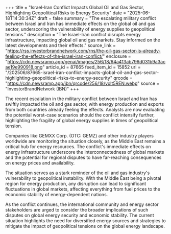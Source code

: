 +++
title = "Israel-Iran Conflict Impacts Global Oil and Gas Sector, Highlighting Geopolitical Risks to Energy Security"
date = "2025-06-18T14:30:34Z"
draft = false
summary = "The escalating military conflict between Israel and Iran has immediate effects on the global oil and gas sector, underscoring the vulnerability of energy supplies to geopolitical tensions."
description = "The Israel-Iran conflict disrupts energy infrastructure, impacting global oil and gas markets. Stay informed on the latest developments and their effects."
source_link = "https://rss.investorbrandnetwork.com/rns/the-oil-gas-sector-is-already-feeling-the-effects-of-the-israel-iran-conflict/"
enclosure = "https://cdn.newsramp.app/genai/images/256/18/64a413ab796d031b9a3acae19e990918.png"
article_id = 87665
feed_item_id = 15852
url = "/202506/87665-israel-iran-conflict-impacts-global-oil-and-gas-sector-highlighting-geopolitical-risks-to-energy-security"
qrcode = "https://cdn.newsramp.app/ibn/qrcode/256/18/volt5REN.webp"
source = "InvestorBrandNetwork (IBN)"
+++

<p>The recent escalation in the military conflict between Israel and Iran has swiftly impacted the oil and gas sector, with energy production and exports from both countries already feeling the effects. Analysts are now evaluating the potential worst-case scenarios should the conflict intensify further, highlighting the fragility of global energy supplies in times of geopolitical tension.</p><p>Companies like GEMXX Corp. (OTC: GEMZ) and other industry players worldwide are monitoring the situation closely, as the Middle East remains a critical hub for energy resources. The conflict's immediate effects on energy infrastructure underscore the interconnectedness of global markets and the potential for regional disputes to have far-reaching consequences on energy prices and availability.</p><p>The situation serves as a stark reminder of the oil and gas industry's vulnerability to geopolitical instability. With the Middle East being a pivotal region for energy production, any disruption can lead to significant fluctuations in global markets, affecting everything from fuel prices to the economic stability of energy-dependent nations.</p><p>As the conflict continues, the international community and energy sector stakeholders are urged to consider the broader implications of such disputes on global energy security and economic stability. The current situation highlights the need for diversified energy sources and strategies to mitigate the impact of geopolitical tensions on the global energy landscape.</p>